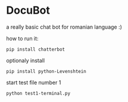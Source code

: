 # DocuBot
a really basic chat bot for romanian language :) 

how to run it:
```
pip install chatterbot
```
optionaly install
```
pip install python-Levenshtein
```
start test file number 1
```
python test1-terminal.py
```